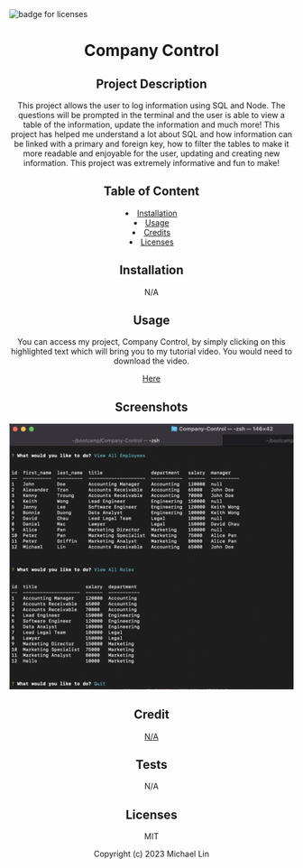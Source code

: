 <img src="https://img.shields.io/badge/Licenses-MIT-f39f37" alt="badge for licenses"> 
<h1 align="center">Company Control</h1>

<h2 align="center">Project Description</h2>
<p align="center">This project allows the user to log information using SQL and Node. The questions will be prompted in the terminal and the user is able to view a table of the information, update the information and much more! This project has helped me understand a lot about SQL and how information can be linked with a primary and foreign key, how to filter the tables to make it more readable and enjoyable for the user, updating and creating new information. This project was extremely informative and fun to make! </p>
   
<h2 align="center">Table of Content</h2>
<li align="center"><a href="#Installation">Installation</a></li>
<li align="center"><a href="#Usage">Usage</a></li>
<li align="center"><a href="#Credits">Credits</a></li>
<li align="center"><a href="#Licenses">Licenses</a></li>
     
<h2 align="center" id="Installation">Installation</h2>
<p align="center">N/A</p>
   
<h2 align="center" id="Usage">Usage</h2>
<p align="center">You can access my project, Company Control, by simply clicking on this highlighted text which will bring you to my tutorial video. You would need to download the video.</p>
<p align="center"><a href="https://drive.google.com/file/d/1oOjftfX8gbfOBB-rOgCKVTLwGPDqiL6m/view" target="_blank">Here</a></p>

<h2 align="center">Screenshots</h2>

![text](./Screenshots/Screen%20Shot%202023-03-09%20at%2011.19.08%20PM.png)

<h2 align="center" id="Credits">Credit</h2>
<p align="center"><a href="" target="_blank">N/A</a></p>

<h2 align="center">Tests</h2>
<p align="center">N/A</p>

<h2 align="center" id="Licenses">Licenses</h2>
<p align="center">MIT</p>

<p align="center">Copyright (c) 2023 Michael Lin</p>
